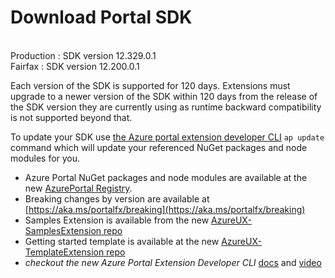 # Download Portal SDK 
 <br/> Production : SDK version 12.329.0.1<br/> Fairfax : SDK version 12.200.0.1 

 Each version of the SDK is supported for 120 days. Extensions must upgrade to a newer version of the SDK within 120 days from the release of the SDK version they are currently using as runtime backward compatibility is not supported beyond that.  

 To update your SDK use [the Azure portal extension developer CLI](https://aka.ms/portalfx/apclidoc) `ap update` command which will update your referenced NuGet packages and node modules for you.

 - Azure Portal NuGet packages and node modules are available at the new [AzurePortal Registry](https://msazure.visualstudio.com/One/_packaging?_a=feed&feed=AzurePortal).
 - Breaking changes by version are available at [https://aka.ms/portalfx/breaking](https://aka.ms/portalfx/breaking)
 - Samples Extension is available from the new [AzureUX-SamplesExtension repo](top-extensions-samples.md#clone-build-and-run-your-local-samples-extension)
 - Getting started template is available at the new [AzureUX-TemplateExtension repo](top-extensions-getting-started.md#creating-and-running-an-extension)
 - *checkout the new Azure Portal Extension Developer CLI* [docs](https://aka.ms/portalfx/apclidoc) and [video](https://aka.ms/portalfx/apcli)